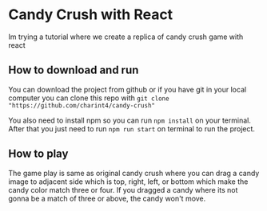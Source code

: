 # Candy Crush with React

Im trying a tutorial where we create a replica of candy crush game with react

## How to download and run

You can download the project from github or if you have git in your local computer you can clone this repo with `git clone "https://github.com/charint4/candy-crush" `

You also need to install npm so you can run `npm install` on your terminal.
After that you just need to run `npm run start` on terminal to run the project.

## How to play

The game play is same as original candy crush where you can drag a candy image to adjacent side which is top, right, left, or bottom which make the candy color match three or four. If you dragged a candy where its not gonna be a match of three or above, the candy won't move.
